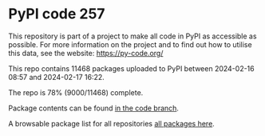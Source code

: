 # PyPI code 257

This repository is part of a project to make all code in PyPI as accessible as possible. For more information 
on the project and to find out how to utilise this data, see the website: https://py-code.org/

This repo contains 11468 packages uploaded to PyPI between 
2024-02-16 08:57 and 2024-02-17 16:22.

The repo is 78% (9000/11468) complete.

Package contents can be found [in the code branch](https://github.com/pypi-data/pypi-mirror-257/tree/code/packages).

A browsable package list for all repositories [all packages here](https://py-code.org/repositories/pypi-mirror-257).


